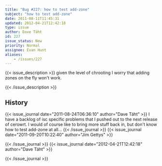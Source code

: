 ```yaml
---
title: "Bug #227: how to test add-zone"
subject: "how to test add-zone"
date: 2011-08-11T11:45:31
updated: 2012-04-21T12:42:18
type: issue
author: Dave Täht
id: 227
issue_status: New
priority: Normal
assignee: Evan Hunt
aliases:
    - /issues/227
---
```


{{< issue_description >}}
given the level of chrooting I worry that adding zones on the fly won't
work.


{{< /issue_description >}}

## History
{{< issue_journal date="2011-08-24T06:36:10" author="Dave Täht" >}}
I have a backlog of isc specific problems that I pushed out to the next
release of cerowrt. I would of course like to bring more stuff back in,
but don't know how to test add-zone at all...
{{< /issue_journal >}}
{{< issue_journal date="2011-09-20T10:22:40" author="Jim Gettys" >}}

{{< /issue_journal >}}
{{< issue_journal date="2012-04-21T12:42:18" author="Dave Täht" >}}

{{< /issue_journal >}}

